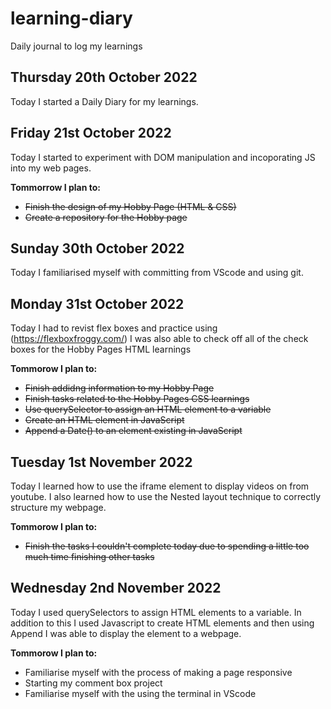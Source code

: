 # learning-diary
Daily journal to log my learnings


## Thursday 20th October 2022

Today I started a Daily Diary for my learnings.

## Friday 21st October 2022

Today I started to experiment with DOM manipulation and incoporating JS into my web pages.

**Tommorrow I plan to:**
- ~~Finish the design of my Hobby Page (HTML & CSS)~~
- ~~Create a repository for the Hobby page~~

## Sunday 30th October 2022
Today I familiarised myself with committing from VScode and using git.

## Monday 31st October 2022
Today I had to revist flex boxes and practice using (https://flexboxfroggy.com/)
I was also able to check off all of the check boxes for the Hobby Pages HTML learnings

**Tommorow I plan to:**
- ~~Finish addidng information to my Hobby Page~~
- ~~Finish tasks related to the Hobby Pages CSS learnings~~
- ~~Use querySelector to assign an HTML element to a variable~~
- ~~Create an HTML element in JavaScript~~
- ~~Append a Date() to an element existing in JavaScript~~

## Tuesday 1st November 2022
Today I learned how to use the iframe element to display videos on from youtube. 
I also learned how to use the Nested layout technique to correctly structure my webpage.

**Tommorow I plan to:**
- ~~Finish the tasks I couldn't complete today due to spending a little too much time finishing other tasks~~

## Wednesday 2nd November 2022
Today I used querySelectors to assign HTML elements to a variable.
In addition to this I used Javascript to create HTML elements and then using Append I was able to display the element to a webpage.

**Tommorow I plan to:**
- Familiarise myself with the process of making a page responsive
- Starting my comment box project
- Familiarise myself with the using the terminal in VScode


